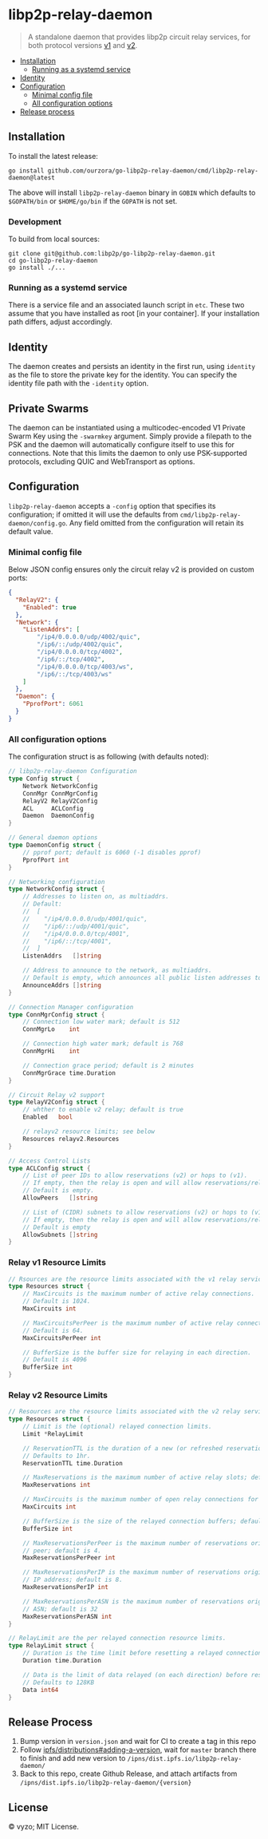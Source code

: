 # libp2p-relay-daemon

> A standalone daemon that provides libp2p circuit relay services,
for both protocol versions [v1](https://github.com/libp2p/specs/blob/master/relay/circuit-v1.md) and [v2](https://github.com/libp2p/specs/blob/master/relay/circuit-v2.md).

- [Installation](#installation)
  - [Running as a systemd service](#running-as-a-systemd-service)
- [Identity](#identity)
- [Configuration](#configuration)
  - [Minimal config file](#minimal-config-file)
  - [All configuration options](#all-configuration-options)
- [Release process](#release-process)

## Installation

To install the latest release:

```
go install github.com/ourzora/go-libp2p-relay-daemon/cmd/libp2p-relay-daemon@latest
```

The above will install `libp2p-relay-daemon` binary in `GOBIN` which defaults to `$GOPATH/bin` or `$HOME/go/bin` if the `GOPATH` is not set.


### Development

To build from local sources:

```
git clone git@github.com:libp2p/go-libp2p-relay-daemon.git
cd go-libp2p-relay-daemon
go install ./...
```

### Running as a systemd service

There is a service file and an associated launch script in `etc`.
These two assume that you have installed as root [in your container].
If your installation path differs, adjust accordingly.

## Identity

The daemon creates and persists an identity in the first run, using `identity` as the file
to store the private key for the identity.
You can specify the identity file path with the `-identity` option.

## Private Swarms

The daemon can be instantiated using a multicodec-encoded V1 Private Swarm Key using the `-swarmkey` argument.
Simply provide a filepath to the PSK and the daemon will automatically configure itself to use this for connections.
Note that this limits the daemon to only use PSK-supported protocols, excluding QUIC and WebTransport as options.

## Configuration

`libp2p-relay-daemon` accepts a `-config` option that specifies its configuration; if omitted it will use
the defaults from `cmd/libp2p-relay-daemon/config.go`. Any field omitted from the configuration will retain its default value.

### Minimal config file

Below JSON config ensures only the circuit relay v2 is provided on custom ports:

```json
{
  "RelayV2": {
    "Enabled": true
  },
  "Network": {
    "ListenAddrs": [
        "/ip4/0.0.0.0/udp/4002/quic",
        "/ip6/::/udp/4002/quic",
        "/ip4/0.0.0.0/tcp/4002",
        "/ip6/::/tcp/4002",
        "/ip4/0.0.0.0/tcp/4003/ws",
        "/ip6/::/tcp/4003/ws"
    ]
  },
  "Daemon": {
    "PprofPort": 6061
  }
}
```

### All configuration options

The configuration struct is as following (with defaults noted):
```go
// libp2p-relay-daemon Configuration
type Config struct {
    Network NetworkConfig
    ConnMgr ConnMgrConfig
    RelayV2 RelayV2Config
    ACL     ACLConfig
    Daemon  DaemonConfig
}

// General daemon options
type DaemonConfig struct {
    // pprof port; default is 6060 (-1 disables pprof)
    PprofPort int
}

// Networking configuration
type NetworkConfig struct {
    // Addresses to listen on, as multiaddrs.
    // Default:
    //  [
    //    "/ip4/0.0.0.0/udp/4001/quic",
    //    "/ip6/::/udp/4001/quic",
    //    "/ip4/0.0.0.0/tcp/4001",
    //    "/ip6/::/tcp/4001",
    //  ]
    ListenAddrs   []string

    // Address to announce to the network, as multiaddrs.
    // Default is empty, which announces all public listen addresses to the network.
    AnnounceAddrs []string
}

// Connection Manager configuration
type ConnMgrConfig struct {
    // Connection low water mark; default is 512
    ConnMgrLo    int

    // Connection high water mark; default is 768
    ConnMgrHi    int

    // Connection grace period; default is 2 minutes
    ConnMgrGrace time.Duration
}

// Circuit Relay v2 support
type RelayV2Config struct {
    // whther to enable v2 relay; default is true
    Enabled   bool

    // relayv2 resource limits; see below
    Resources relayv2.Resources
}

// Access Control Lists
type ACLConfig struct {
    // List of peer IDs to allow reservations (v2) or hops to (v1).
    // If empty, then the relay is open and will allow reservations/relaying for any peer.
    // Default is empty.
    AllowPeers   []string

    // List of (CIDR) subnets to allow reservations (v2) or hops to (v1).
    // If empty, then the relay is open and will allow reservations/relaying for any network.
    // Default is empty
    AllowSubnets []string
}

```

### Relay v1 Resource Limits
```go
// Rsources are the resource limits associated with the v1 relay service
type Resources struct {
    // MaxCircuits is the maximum number of active relay connections.
    // Default is 1024.
    MaxCircuits int

    // MaxCircuitsPerPeer is the maximum number of active relay connections per peer
    // Default is 64.
    MaxCircuitsPerPeer int

    // BufferSize is the buffer size for relaying in each direction.
    // Default is 4096
    BufferSize int
}
```

### Relay v2 Resource Limits
```go
// Resources are the resource limits associated with the v2 relay service.
type Resources struct {
    // Limit is the (optional) relayed connection limits.
    Limit *RelayLimit

    // ReservationTTL is the duration of a new (or refreshed reservation).
    // Defaults to 1hr.
    ReservationTTL time.Duration

    // MaxReservations is the maximum number of active relay slots; defaults to 128.
    MaxReservations int

    // MaxCircuits is the maximum number of open relay connections for each peer; defaults to 16.
    MaxCircuits int

    // BufferSize is the size of the relayed connection buffers; defaults to 2048.
    BufferSize int

    // MaxReservationsPerPeer is the maximum number of reservations originating from the same
    // peer; default is 4.
    MaxReservationsPerPeer int

    // MaxReservationsPerIP is the maximum number of reservations originating from the same
    // IP address; default is 8.
    MaxReservationsPerIP int

    // MaxReservationsPerASN is the maximum number of reservations origination from the same
    // ASN; default is 32
    MaxReservationsPerASN int
}

// RelayLimit are the per relayed connection resource limits.
type RelayLimit struct {
    // Duration is the time limit before resetting a relayed connection; defaults to 2min.
    Duration time.Duration

    // Data is the limit of data relayed (on each direction) before resetting the connection.
    // Defaults to 128KB
    Data int64
}
```

## Release Process

1. Bump version in `version.json` and wait for CI to create a tag in this repo
2. Follow [ipfs/distributions#adding-a-version](https://github.com/ipfs/distributions#adding-a-version), wait for `master` branch there to finish and add new version to `/ipns/dist.ipfs.io/libp2p-relay-daemon/`
3. Back to this repo, create Github Release, and attach artifacts from `/ipns/dist.ipfs.io/libp2p-relay-daemon/{version}`

## License

© vyzo; MIT License.
